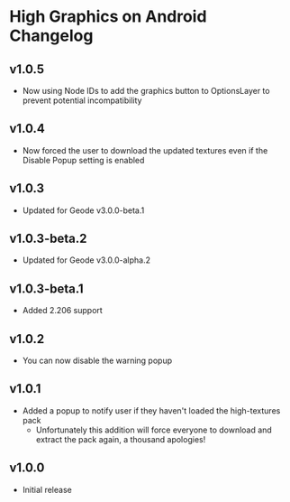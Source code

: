 # High Graphics on Android Changelog
## v1.0.5
- Now using Node IDs to add the graphics button to OptionsLayer to prevent potential incompatibility
## v1.0.4
- Now forced the user to download the updated textures even if the Disable Popup setting is enabled
## v1.0.3
- Updated for Geode v3.0.0-beta.1
## v1.0.3-beta.2
- Updated for Geode v3.0.0-alpha.2
## v1.0.3-beta.1
- Added 2.206 support
## v1.0.2
- You can now disable the warning popup
## v1.0.1
- Added a popup to notify user if they haven't loaded the high-textures pack
  - Unfortunately this addition will force everyone to download and extract the pack again, a thousand apologies!
## v1.0.0
- Initial release